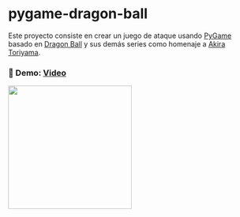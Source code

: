 # pygame-dragon-ball
Este proyecto consiste en crear un juego de ataque usando [PyGame](https://www.pygame.org/wiki/about) basado en [Dragon Ball](https://es.wikipedia.org/wiki/Dragon_Ball) y sus demás series como homenaje a [Akira Toriyama](https://es.wikipedia.org/wiki/Akira_Toriyama).

### 🐉 Demo: [Video](https://www.instagram.com/p/C4ZXJeCLW-0/)

<img src="https://github.com/Sandreke/pygame-dragon-ball/assets/64377961/47c4739d-2524-44ca-b2a0-3b582e376f9f" width="250"/>
